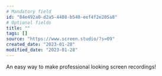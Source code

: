 ```yaml
---
# Mandatory field
id: "84e492a0-d2a5-4408-b540-eef4f2e205a8"
# Optional fields
title: ""
tags: []
source: "https://www.screen.studio/?s=09"
created_date: "2023-01-28"
modified_date: "2023-01-28"
---
```

An easy way to make professional looking screen recordings!
